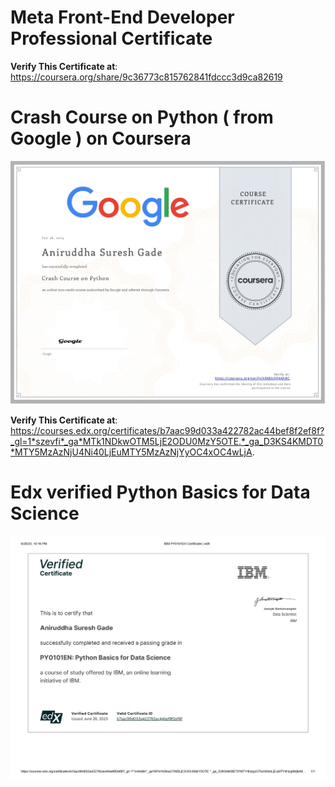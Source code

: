# Meta Front-End Developer Professional Certificate

**Verify This Certificate at**: https://coursera.org/share/9c36773c815762841fdccc3d9ca82619

# Crash Course on Python ( from Google ) on Coursera
![Alt Text](https://raw.githubusercontent.com/aniruddha-gade/My__Certifications/main/Python%20Certifications/Crash%20Course%20on%20Python.jpg)


**Verify This Certificate at**: https://courses.edx.org/certificates/b7aac99d033a422782ac44bef8f2ef8f?_gl=1*szevfi*_ga*MTk1NDkwOTM5LjE2ODU0MzY5OTE.*_ga_D3KS4KMDT0*MTY5MzAzNjU4Ni40LjEuMTY5MzAzNjYyOC4xOC4wLjA.
# Edx verified Python Basics for Data Science
![Alt Text](https://raw.githubusercontent.com/aniruddha-gade/My__Certifications/main/Python%20Certifications/Python%20Basics%20for%20Data%20Science.jpg)
